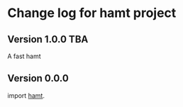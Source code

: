 # Change log for hamt project

## Version 1.0.0 TBA

A fast hamt

## Version 0.0.0 

import [hamt](https://github.com/jappeace/haskell-hamt-project).

